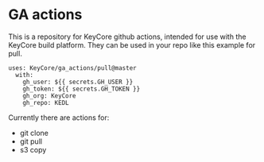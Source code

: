 # GA actions

This is a repository for KeyCore github actions, intended for use with the KeyCore build platform. They can be used in your repo like this example for pull.

```
uses: KeyCore/ga_actions/pull@master
  with:
    gh_user: ${{ secrets.GH_USER }}
    gh_token: ${{ secrets.GH_TOKEN }}
    gh_org: KeyCore
    gh_repo: KEDL
```

Currently there are actions for:
- git clone
- git pull
- s3 copy
